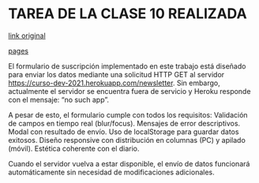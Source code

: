 # TAREA DE LA CLASE 10 REALIZADA
[link original](https://www.tycsports.com/estados-unidos/nba/divertida-reaparicion-gregg-popovich-junto-manu-ginobili-ahora-soy-jefe-id655369.html)

[pages](https://mateosforza.github.io/D.A.W/tareaClase10.html)



El formulario de suscripción implementado en este trabajo está diseñado para enviar los datos mediante una solicitud HTTP GET al servidor https://curso-dev-2021.herokuapp.com/newsletter.
Sin embargo, actualmente el servidor se encuentra fuera de servicio y Heroku responde con el mensaje: “no such app”.

A pesar de esto, el formulario cumple con todos los requisitos:
  Validación de campos en tiempo real (blur/focus).
  Mensajes de error descriptivos.
  Modal con resultado de envío.
  Uso de localStorage para guardar datos exitosos.
  Diseño responsive con distribución en columnas (PC) y apilado (móvil).
  Estética coherente con el diario.

Cuando el servidor vuelva a estar disponible, el envío de datos funcionará automáticamente sin necesidad de modificaciones adicionales.
